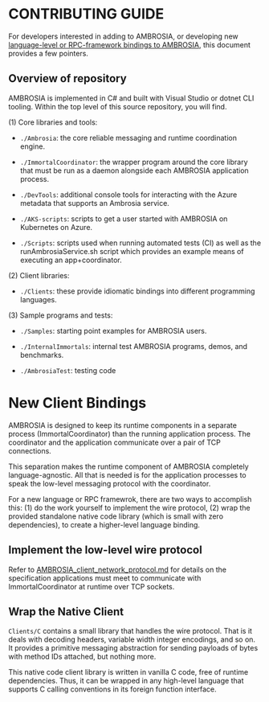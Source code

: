 

CONTRIBUTING GUIDE
==================

For developers interested in adding to AMBROSIA, or developing new
[language-level or RPC-framework bindings to AMBROSIA](#new-client-bindings),
this document provides a few pointers.

Overview of repository
----------------------

AMBROSIA is implemented in C# and built with Visual Studio or dotnet
CLI tooling. Within the top level of this source repository, you will
find.

(1) Core libraries and tools:

 * `./Ambrosia`: the core reliable messaging and runtime coordination engine.

 * `./ImmortalCoordinator`: the wrapper program around the core library that
   must be run as a daemon alongside each AMBROSIA application process.

 * `./DevTools`: additional console tools for interacting with the
   Azure metadata that supports an Ambrosia service.

 * `./AKS-scripts`: scripts to get a user started with AMBROSIA on
   Kubernetes on Azure.

 * `./Scripts`: scripts used when running automated tests (CI) as well
   as the runAmbrosiaService.sh script which provides an example means
   of executing an app+coordinator.

(2) Client libraries:

 * `./Clients`: these provide idiomatic bindings into different
   programming languages.

(3) Sample programs and tests:

 * `./Samples`: starting point examples for AMBROSIA users.
 
 * `./InternalImmortals`: internal test AMBROSIA programs, demos, and
   benchmarks.

 * `./AmbrosiaTest`: testing code


New Client Bindings
===================

AMBROSIA is designed to keep its runtime components in a separate
process (ImmortalCoordinator) than the running application process.
The coordinator and the application communicate over a pair of TCP
connections.

This separation makes the runtime component of AMBROSIA completely
language-agnostic.  All that is needed is for the application
processes to speak the low-level messaging protocol with the
coordinator.

For a new language or RPC framewrok, there are two ways to accomplish
this: (1) do the work yourself to implement the wire protocol, (2)
wrap the provided standalone native code library (which is small with
zero dependencies), to create a higher-level language binding.


Implement the low-level wire protocol
-------------------------------------

Refer to
[AMBROSIA_client_network_protocol.md](AMBROSIA_client_network_protocol.md)
for details on the specification applications must meet to communicate
with ImmortalCoordinator at runtime over TCP sockets.


Wrap the Native Client
----------------------

`Clients/C` contains a small library that handles the wire protocol.
That is it deals with decoding headers, variable width integer
encodings, and so on.  It provides a primitive messaging abstraction
for sending payloads of bytes with method IDs attached, but nothing more.

This native code client library is written in vanilla C code, free of
runtime dependencies.  Thus, it can be wrapped in any high-level
language that supports C calling conventions in its foreign function
interface.

